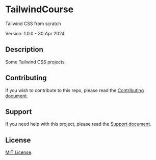 # TailwindCourse

Tailwind CSS from scratch

Version: 1.0.0 - 30 Apr 2024

## Description

Some Tailwind CSS projects.

## Contributing

If you wish to contribute to this repo, please read the [Contributing document](.github/CONTRIBUTING.md).

## Support

If you need help with this project, please read the [Support document](.github/SUPPORT.md).

## License

[MIT License](LICENSE).
